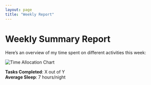 ```yaml
---
layout: page
title: "Weekly Report"
---
```


# Weekly Summary Report

Here’s an overview of my time spent on different activities this week:

![Time Allocation Chart](./path/to/chart_image.png)

**Tasks Completed**: X out of Y  
**Average Sleep**: 7 hours/night  
